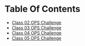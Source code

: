 # Table Of Contents

- [Class 02 OPS Challenge](helloworld.sh)
- [Class 03 OPS Challenge](functions.sh)
- [Class 04 OPS Challenge](arrays.sh)
- [Class 05 OPS Challenge](xx)
